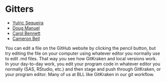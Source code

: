 # Gitters

- [Yulric Sequeira](https://github.com/yulric)
- [Doug Manuel](https://github.com/DougManuel)
- [Carol Bennett](https://github.com/CBjerke)
- [Cameron Bell](https://github.com/cameronbell)

You can edit a file on the GitHub website by clicking the pencil button, but try editing the file on your computer using whatever editor you normally use to edit .md files. That way you see how GitKraken and local versions work. In your day-to-day work, you edit your program code in whatever editor you normally (SAS, RStudio, etc.) and then stage and push through GitKraken, or your program editor. Many of us at BLL like GitKraken in our git workflow.
